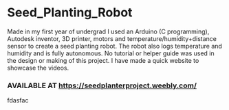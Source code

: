 # Seed_Planting_Robot
Made in my first year of undergrad I used an Arduino (C programming), Autodesk inventor, 3D printer, motors and temperature/humidity+distance sensor to create a seed planting robot. The robot also logs temperature and humidity and is fully autonomous. No tutorial or helper guide was used in the design or making of this project. I have made a quick website to showcase the videos.


### AVAILABLE AT https://seedplanterproject.weebly.com/

fdasfac
